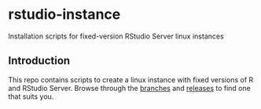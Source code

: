 # rstudio-instance
Installation scripts for fixed-version RStudio Server linux instances

## Introduction
This repo contains scripts to create a linux instance with fixed versions of R and RStudio Server.  Browse through the [branches](https://github.com/ras44/rstudio-instance/branches) and [releases](https://github.com/ras44/rstudio-instance/releases) to find one that suits you.

